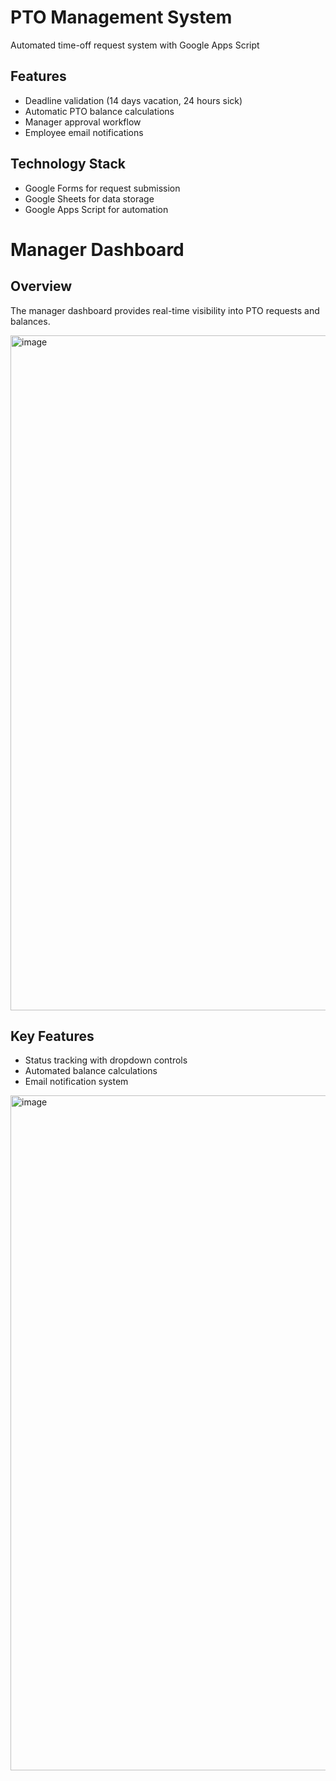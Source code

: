 
# PTO Management System

Automated time-off request system with Google Apps Script

## Features
- Deadline validation (14 days vacation, 24 hours sick)
- Automatic PTO balance calculations
- Manager approval workflow
- Employee email notifications

## Technology Stack
- Google Forms for request submission
- Google Sheets for data storage
- Google Apps Script for automation
# Manager Dashboard

## Overview
The manager dashboard provides real-time visibility into PTO requests and balances.

<img width="1920" height="1080" alt="image" src="https://github.com/user-attachments/assets/39e74884-c913-4ee7-a9b3-2614024a305d" />

## Key Features
- Status tracking with dropdown controls
- Automated balance calculations
- Email notification system

<img width="1920" height="1080" alt="image" src="https://github.com/user-attachments/assets/ff554f27-ce3c-4d18-bfcb-7dee3f5d2421" />
